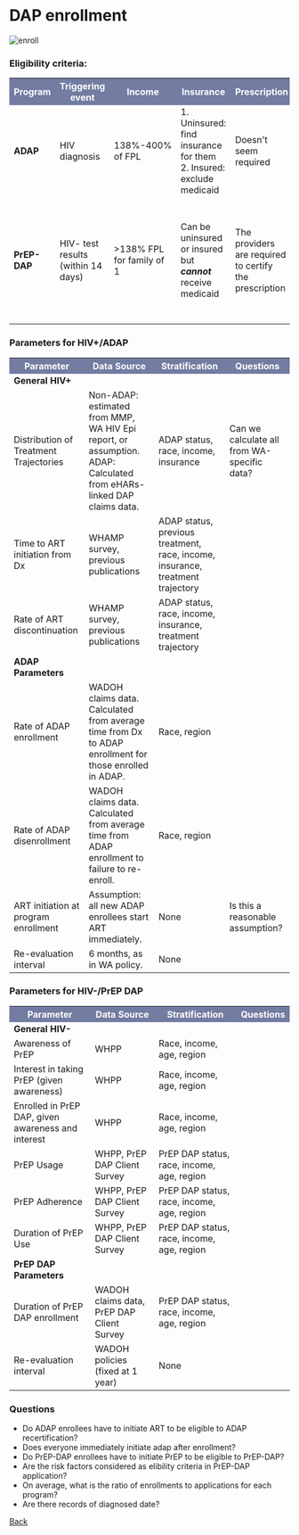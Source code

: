 # DAP enrollment

![enroll](figures/DAPenroll.png)

### Eligibility criteria:
<table>
<tr><th bgcolor="#737CA1"><font COLOR="#FFFFFF"><strong>Program</strong></font></th><th bgcolor="#737CA1"><font COLOR="#FFFFFF"><strong>Triggering event</strong></font></th><th bgcolor="#737CA1"><font COLOR="#FFFFFF"><strong>Income</strong></font></font></th><th bgcolor="#737CA1"><font COLOR="#FFFFFF"><strong>Insurance</strong></font></th><th bgcolor="#737CA1"><font COLOR="#FFFFFF"><strong>Prescription</strong></font></th><th bgcolor="#737CA1"><font COLOR="#FFFFFF"><strong>Risk factors</strong></font></font></th></tr>

<tr><td><b>ADAP</b></td><td>HIV diagnosis</td><td>138%-400% of FPL</td><td>1. Uninsured: find insurance for them<br>2. Insured: exclude medicaid</td><td>Doesn't seem required</td><td>NA</td></tr>

<tr><td><b>PrEP-DAP</b></td><td>HIV- test results (within 14 days)</td><td>>138% FPL for family of 1</td><td>Can be uninsured or insured but <i><b>cannot</i></b> receive medicaid</td><td>The providers are required to certify the prescription</td><td>1. STI+ in the last 12 months.<br>2. Unprotected sex outside of mutually monogamous relationship.<br>3. HIV+ partner.</td></tr>
</table>

### Parameters for HIV+/ADAP
<table>
<tr>
  <th bgcolor="#737CA1"><font COLOR="#FFFFFF"><strong>Parameter</strong></font></th>
  <th bgcolor="#737CA1"><font COLOR="#FFFFFF"><strong>Data Source</strong></font></th>
  <th bgcolor="#737CA1"><font COLOR="#FFFFFF"><strong>Stratification</strong></font></font></th>
  <th bgcolor="#737CA1"><font COLOR="#FFFFFF"><strong>Questions</strong></font></font></th>
</tr>

<tr>
<td><b>General HIV+</b></td>
<td></td>
<td></td>
<td></td>
</tr>

<tr>
<td>Distribution of Treatment Trajectories</td>
<td>Non-ADAP: estimated from MMP, WA HIV Epi report, or assumption.
<br>
ADAP: Calculated from eHARs-linked DAP claims data.
<td>ADAP status, race, income, insurance</td>
<td>Can we calculate all from WA-specific data?</td>
</tr>

<tr>
<td>Time to ART initiation from Dx</td>
<td>WHAMP survey, previous publications</td>
<td>ADAP status, previous treatment, race, income, insurance, treatment trajectory</td>
<td></td>
</tr>

<tr>
<td>Rate of ART discontinuation</td>
<td>WHAMP survey, previous publications</td>
<td>ADAP status, race, income, insurance, treatment trajectory</td>
<td></td>
</tr>

<tr>
<td><b>ADAP Parameters</b></td>
<td></td>
<td></td>
<td></td>
</tr>


<tr>
<td>Rate of ADAP enrollment</td>
<td>WADOH claims data. Calculated from average time from Dx to ADAP enrollment for those enrolled in ADAP.</td>
<td>Race, region</td>
<td></td>
</tr>

<tr>
<td>Rate of ADAP disenrollment</td>
<td>WADOH claims data. Calculated from average time from ADAP enrollment to failure to re-enroll.</td>
<td>Race, region</td>
<td></td>
</tr>

<tr>
<td>ART initiation at program enrollment</td>
<td>Assumption: all new ADAP enrollees start ART immediately.</td>
<td>None</td>
<td>Is this a reasonable assumption?</td>
</tr>

<tr>
<td>Re-evaluation interval</td>
<td>6 months, as in WA policy.</td>
<td>None</td>
<td></td>
</tr>
</table>

### Parameters for HIV-/PrEP DAP
<table>
<tr>
  <th bgcolor="#737CA1"><font COLOR="#FFFFFF"><strong>Parameter</strong></font></th>
  <th bgcolor="#737CA1"><font COLOR="#FFFFFF"><strong>Data Source</strong></font></th>
  <th bgcolor="#737CA1"><font COLOR="#FFFFFF"><strong>Stratification</strong></font></font></th>
  <th bgcolor="#737CA1"><font COLOR="#FFFFFF"><strong>Questions</strong></font></font></th>
</tr>

<tr>
<td><b>General HIV-</b></td>
<td></td>
<td></td>
<td></td>
</tr>

<tr>
<td>Awareness of PrEP</td>
<td>WHPP</td>
<td>Race, income, age, region</td>
<td></td>
</tr>

<tr>
<td>Interest in taking PrEP (given awareness)</td>
<td>WHPP</td>
<td>Race, income, age, region</td>
<td></td>
</tr>

<tr>
<td>Enrolled in PrEP DAP, given awareness and interest</td>
<td>WHPP</td>
<td>Race, income, age, region</td>
<td></td>
</tr>

<tr>
<td>PrEP Usage</td>
<td>WHPP, PrEP DAP Client Survey</td>
<td>PrEP DAP status, race, income, age, region</td>
<td></td>
</tr>

<tr>
<td>PrEP Adherence</td>
<td>WHPP, PrEP DAP Client Survey</td>
<td>PrEP DAP status, race, income, age, region</td>
<td></td>
</tr>

<tr>
<td>Duration of PrEP Use</td>
<td>WHPP, PrEP DAP Client Survey</td>
<td>PrEP DAP status, race, income, age, region</td>
<td></td>
</tr>

<tr>
<td><b>PrEP DAP Parameters</b></td>
<td></td>
<td></td>
<td></td>
</tr>

<tr>
<td>Duration of PrEP DAP enrollment</td>
<td>WADOH claims data, PrEP DAP Client Survey</td>
<td>PrEP DAP status, race, income, age, region</td>
<td></td>
</tr>

<tr>
<td>Re-evaluation interval</td>
<td>WADOH policies (fixed at 1 year)</td>
<td>None</td>
<td></td>
</tr>

</table>


### Questions
* Do ADAP enrollees have to initiate ART to be eligible to ADAP recertification?
* Does everyone immediately initiate adap after enrollment?
* Do PrEP-DAP enrollees have to initiate PrEP to be eligible to PrEP-DAP?
* Are the risk factors considered as elibility criteria in PrEP-DAP application?
* On average, what is the ratio of enrollments to applications for each program?
* Are there records of diagnosed date?


<a href="CostingModelSum.md">Back</a>
